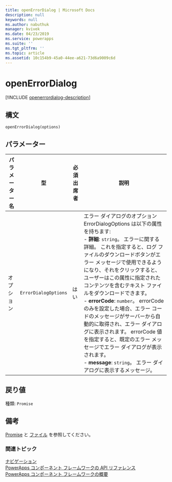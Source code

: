 ```yaml
---
title: openErrorDialog | Microsoft Docs
description: null
keywords: null
ms.author: nabuthuk
manager: kvivek
ms.date: 04/23/2019
ms.service: powerapps
ms.suite: ''
ms.tgt_pltfrm: ''
ms.topic: article
ms.assetid: 10c154b9-45a0-44ee-a621-73d6a9009c6d
---
```

# <a name="openerrordialog"></a>openErrorDialog

[!INCLUDE [openerrordialog-description](includes/openerrordialog-description.md)]

## <a name="syntax"></a>構文

`openErrorDialog(options)`

## <a name="parameters"></a>パラメーター

| パラメーター名|型|必須出席者|説明|
| ------------- |----|--------|-----------|
|オプション|`ErrorDialogOptions`|はい|エラー ダイアログのオプション ErrorDialogOptions は以下の属性を持ちます: <br/>- **詳細**: `string`。 エラーに関する詳細。 これを指定すると、ログ ファイルのダウンロードボタンがエラー メッセージで使用できるようになり、それをクリックすると、ユーザーはこの属性に指定されたコンテンツを含むテキスト ファイルをダウンロードできます。<br/>- **errorCode**: `number`。 errorCode のみを設定した場合、エラー コードのメッセージがサーバーから自動的に取得され、エラー ダイアログに表示されます。 errorCode 値を指定すると、既定のエラー メッセージでエラー ダイアログが表示されます。<br/>- **message**: `string`。 エラー ダイアログに表示するメッセージ。|

## <a name="return-value"></a>戻り値

種類: `Promise`

## <a name="remarks"></a>備考

[Promise](https://developer.mozilla.org/docs/Web/JavaScript/Reference/Global_Objects/Promise) と [ファイル](https://developer.mozilla.org/docs/Web/API/File) を参照してください。


### <a name="related-topics"></a>関連トピック

[ナビゲーション](../navigation.md)<br/>
[PowerApps コンポーネント フレームワークの API リファレンス](../../reference/index.md)<br/>
[PowerApps コンポーネント フレームワークの概要](../../overview.md)